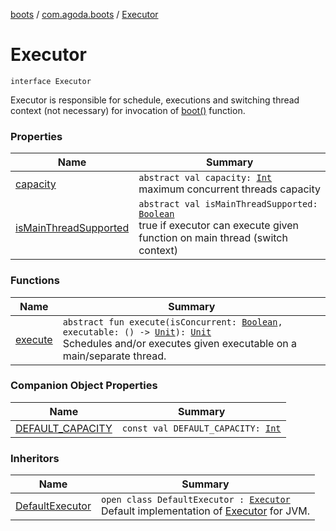 [boots](../../index.md) / [com.agoda.boots](../index.md) / [Executor](./index.md)

# Executor

`interface Executor`

Executor is responsible for schedule, executions and switching thread context
(not necessary) for invocation of [boot()](../-bootable/boot.md) function.

### Properties

| Name | Summary |
|---|---|
| [capacity](capacity.md) | `abstract val capacity: `[`Int`](https://kotlinlang.org/api/latest/jvm/stdlib/kotlin/-int/index.html)<br>maximum concurrent threads capacity |
| [isMainThreadSupported](is-main-thread-supported.md) | `abstract val isMainThreadSupported: `[`Boolean`](https://kotlinlang.org/api/latest/jvm/stdlib/kotlin/-boolean/index.html)<br>true if executor can execute given function on main thread (switch context) |

### Functions

| Name | Summary |
|---|---|
| [execute](execute.md) | `abstract fun execute(isConcurrent: `[`Boolean`](https://kotlinlang.org/api/latest/jvm/stdlib/kotlin/-boolean/index.html)`, executable: () -> `[`Unit`](https://kotlinlang.org/api/latest/jvm/stdlib/kotlin/-unit/index.html)`): `[`Unit`](https://kotlinlang.org/api/latest/jvm/stdlib/kotlin/-unit/index.html)<br>Schedules and/or executes given executable on a main/separate thread. |

### Companion Object Properties

| Name | Summary |
|---|---|
| [DEFAULT_CAPACITY](-d-e-f-a-u-l-t_-c-a-p-a-c-i-t-y.md) | `const val DEFAULT_CAPACITY: `[`Int`](https://kotlinlang.org/api/latest/jvm/stdlib/kotlin/-int/index.html) |

### Inheritors

| Name | Summary |
|---|---|
| [DefaultExecutor](../../com.agoda.boots.impl/-default-executor/index.md) | `open class DefaultExecutor : `[`Executor`](./index.md)<br>Default implementation of [Executor](./index.md) for JVM. |
